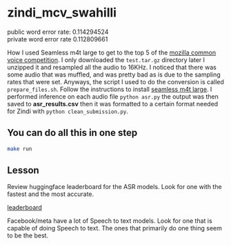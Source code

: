 # zindi_mcv_swahilli
public word error rate: 0.114294524   
private word error rate 0.112809661   

How I used Seamless m4t large to get to the top 5 of the [mozilla common voice competition](https://zindi.africa/competitions/mozilla-foundation-mozilla-common-voice-hackathon-i-nairobi). I only downloaded the `test.tar.gz` directory later I unzipped it and resampled all the audio to 16KHz. I noticed that there was some audio that was muffled, and was pretty bad as is due to the sampling rates that were set. Anyways, the script I used to do the conversion is called `prepare_files.sh`. Follow the instructions to install [seamless m4t large](https://github.com/facebookresearch/seamless_communication). I performed inference on each audio file `python asr.py` the output was then saved to **asr_results.csv** then it was formatted to a certain format needed for Zindi with `python clean_submission.py`. 

## You can do all this in one step
```bash
make run
```

## Lesson
Review huggingface leaderboard for the ASR models. Look for one with the fastest and the most accurate. 

[leaderboard](https://huggingface.co/models?other=hf-asr-leaderboard)

Facebook/meta have a lot of Speech to text models. Look for one that is capable of doing Speech to text. The ones that primarily do one thing seem to be the best.

